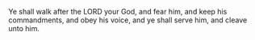 Ye shall walk after the LORD your God, and fear him, and keep his commandments, and obey his voice, and ye shall serve him, and cleave unto him.
